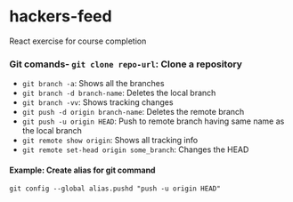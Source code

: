 # hackers-feed
React exercise for course completion


### Git comands- `git clone repo-url`: Clone a repository
- `git branch -a`: Shows all the branches
- `git branch -d branch-name`: Deletes the local branch
- `git branch -vv`: Shows tracking changes
- `git push -d origin branch-name`: Deletes the remote branch
- `git push -u origin HEAD`: Push to remote branch having same name as the local branch
- `git remote show origin`: Shows all tracking info
- `git remote set-head origin some_branch`: Changes the HEAD

#### Example: Create alias for git command
```
git config --global alias.pushd "push -u origin HEAD"
```

